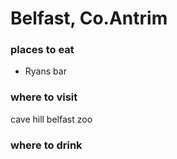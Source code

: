 # Belfast, Co.Antrim
### places to eat
- Ryans bar
### where to visit
cave hill
belfast zoo

### where to drink
